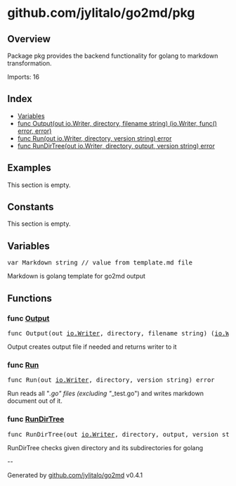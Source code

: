 # github.com/jylitalo/go2md/pkg

## Overview
Package pkg provides the backend functionality for golang to markdown transformation.

Imports: 16

## Index
- [Variables](variables)
- [func Output(out io.Writer, directory, filename string) (io.Writer, func() error, error)](#func-output)
- [func Run(out io.Writer, directory, version string) error](#func-run)
- [func RunDirTree(out io.Writer, directory, output, version string) error](#func-rundirtree)

## Examples

This section is empty.

## Constants

This section is empty.

## Variables

<pre>
var Markdown string // value from template.md file
</pre>
Markdown is golang template for go2md output


## Functions

### func [Output](./run.go#L80)

<pre>
func Output(out <a href="https://pkg.go.dev/io#Writer">io.Writer</a>, directory, filename string) (<a href="https://pkg.go.dev/io#Writer">io.Writer</a>, func() error, error)
</pre>
Output creates output file if needed and returns writer to it


### func [Run](./run.go#L164)

<pre>
func Run(out <a href="https://pkg.go.dev/io#Writer">io.Writer</a>, directory, version string) error
</pre>
Run reads all "*.go" files (excluding "*_test.go") and writes markdown document out of it.


### func [RunDirTree](./run.go#L94)

<pre>
func RunDirTree(out <a href="https://pkg.go.dev/io#Writer">io.Writer</a>, directory, output, version string) error
</pre>
RunDirTree checks given directory and its subdirectories for golang



--

Generated by [github.com/jylitalo/go2md](https://github.com/jylitalo/go2md/) v0.4.1


